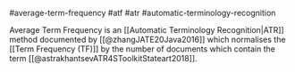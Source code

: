 #average-term-frequency #atf #atr #automatic-terminology-recognition 

Average Term Frequency is an [[Automatic Terminology Recognition|ATR]] method documented by [[@zhangJATE20Java2016]] which normalises the [[Term Frequency (TF)]] by the number of documents which contain the term [[@astrakhantsevATR4SToolkitStateart2018]].
